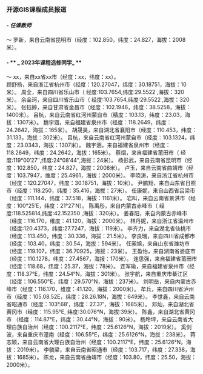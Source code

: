 ### **开源GIS课程成员报道**
#### - **_任课教师_**
～ 罗新，来自云南省昆明市（经度：102.850，纬度：24.827，海拔：2008米）。
#### - ** _ 2023年课程选修同学_ **
～ xx，来自xx省xx市（经度：xx，纬度：xx）。    
顾舒扬，来自浙江省杭州市（经度：120.27047，纬度：30.18751，海拔：10米）。
周全，来自四川省乐山市（ 经度:103.7654,纬度:29.5522 ,海拔：320米）。
余金珂，来自四川省乐山市（ 经度:103.7654,纬度:29.5522 ,海拔：320米）。
张钰婷，来自甘肃省金昌市（经度：102.1946，纬度：38.5258，海拔：1400米）。
吕杭，来自云南省红河州蒙自市（精度：103.13，纬度：23.03，海拔：1307米）。
魏宇涵，来自福建省泉州市（经度：118.2649，纬度：24.2642，海拔：165米）。
胡晟昊，来自湖北省襄阳市（经度：110.453，纬度：31.133，海拔：302米）。
吕杭，来自云南省红河州蒙自市（经度：103.1324，纬度：23.0343，海拔：1307米）。
魏宇涵，来自福建省泉州市（经度：118.2649，纬度：24.2642，海拔：165米）。
蔡熠，来自福建省莆田市（ 经度:119°00′27″,纬度:24°08′44″,海拔：24米）。
杨彭武，来自云南省昆明市（经度：102.850，纬度：24.827，海拔：2008米）。
卢玉，来自云南省曲靖市（经度：103.7947，维度：25.4961，海拔：2000米）。
李晓涛，来自浙江省杭州市（经度：120.27047，纬度：30.18751，海拔：10米）。
尹鹏翔，来自山东省日照市（经度：118.250，纬度：35.416，海拔：27米）。
任康妮，来自山西省吕梁市（经度：111.144，纬度：37.518，海拔：1161米）。
岩叫，来自云南省景洪市（经度：100°25′E，纬度：21°27′N）。
陈禹彤，来自内蒙古赤峰市（ 经度:118.525814,纬度:42.152350 ,海拔：320米）。
姜春阳，来自内蒙古赤峰市（经度：116.170，维度：41.120，海拔：2000米）。
林丹妮，来自浙江省温州市 （经度:120.4373，纬度:27.7247，海拔：119米）。
李齐力，来自湖北省仙桃市（经度：113.450，纬度：30.336，海拔：21.5米）。
李良瑞，来自四川省成都市（经度：103.40，纬度：30.54，海拔：594米）。
任昶旭，来自山东省潍坊市（经度：119.107，纬度：36.70925，海拔：23米）。
王盈怡，来自湖南省娄底市（经度：110.1278，纬度：27.4567，海报：170米）。
连思强，来自福建省莆田市（经度：118.68，纬度：25.37，海拔：78米）。
连军瑜，来自福建省泉州市（经度：118.37°E，纬度：24.54°N，海拔：301米）。
张宇航，来自重庆市綦江区（经度：106.550°E，纬度：29.570°N，海拔：237米）。
刘明岳，来自内蒙古赤峰市（经度：116.170，维度：41.120，海拔：2000米）。
牟兵，来自四川省泸州市（经度：105.08.52E，纬度：28.26.18N，海拔：649米）。
李世鑫，来自云南省昭通市（经度：103°.68′，纬度：27.37′，海拔：1685米）。
邓灿，来自湖北省黄冈市（经度：115.95°E, 纬度:30.076°N，海拔:39米）。
陈鑫，来自湖北省黄冈市 （经度：114.87°E，纬度：30.44°N，海拔：90米）。
杨玲坪，来自云南省大理白族自治州（经度：100.2117°E，纬度：25.6126°N，海拔：2019米）。
奚剑波，来自重庆市潼南（经度：106.55°E，纬度：25.6126°N，海拔：238米）。
蒋志颖，来自云南省大理白族自治州（经度：100.2117°E，纬度：25.6126°N，海拔：2019米）。
李毓梁，来自云南省昭通市（经度：103.717，纬度：27.338，海拔：1685米）。
陈龙，来自云南省曲靖市（经度：103.80，纬度：25.50，海拔：2000米）。